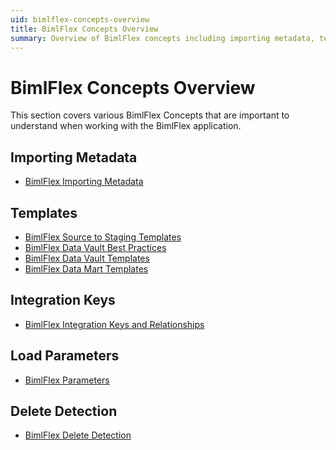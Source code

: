 ```yaml
---
uid: bimlflex-concepts-overview
title: BimlFlex Concepts Overview
summary: Overview of BimlFlex concepts including importing metadata, templates, integration keys, load parameters, and delete detection
---
```

# BimlFlex Concepts Overview

This section covers various BimlFlex Concepts that are important to understand when working with the BimlFlex application.

## Importing Metadata

* [BimlFlex Importing Metadata](xref:bimlflex-importing-metadata)

## Templates

* [BimlFlex Source to Staging Templates](xref:bimlflex-source-to-staging-templates)
* [BimlFlex Data Vault Best Practices](xref:bimlflex-data-vault-standards)
* [BimlFlex Data Vault Templates](xref:bimlflex-data-vault-templates)
* [BimlFlex Data Mart Templates](xref:bimlflex-data-mart-templates)

## Integration Keys

* [BimlFlex Integration Keys and Relationships](xref:bimlflex-integration-keys-and-relationships)

## Load Parameters

* [BimlFlex Parameters](xref:bimlflex-metadata-parameters)

## Delete Detection

* [BimlFlex Delete Detection](xref:bimlflex-delete-detection)

<!-- TODO: await version with full support for new settings before inclusion
## Other features

* [BimlFlex-generated SQL Server Data Tools Project](xref:bimlflex-ssdt-project)
-->
